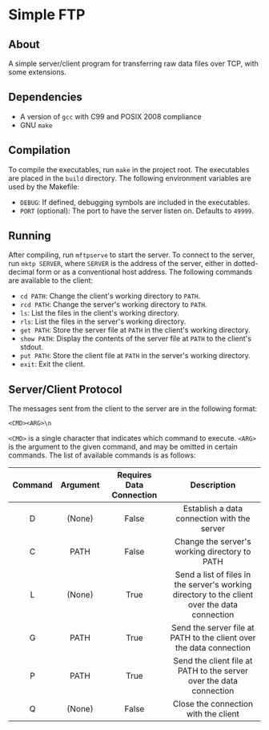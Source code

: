 # Simple FTP

## About

A simple server/client program for transferring raw data files over TCP, with some extensions.

## Dependencies

* A version of `gcc` with C99 and POSIX 2008 compliance
* GNU `make`

## Compilation

To compile the executables, run `make` in the project root. The executables are placed in the `build` directory. The following environment variables are used by the Makefile:

* `DEBUG`: If defined, debugging symbols are included in the executables.
* `PORT` (optional): The port to have the server listen on. Defaults to `49999`.

## Running

After compiling, run `mftpserve` to start the server. To connect to the server, run `mktp SERVER`, where `SERVER` is the address of the server, either in dotted-decimal form or as a conventional host address. The following commands are available to the client:

* `cd PATH`: Change the client's working directory to `PATH`.
* `rcd PATH`: Change the server's working directory to `PATH`.
* `ls`: List the files in the client's working directory.
* `rls`: List the files in the server's working directory.
* `get PATH`: Store the server file at `PATH` in the client's working directory.
* `show PATH`: Display the contents of the server file at `PATH` to the client's stdout.
* `put PATH`: Store the client file at `PATH` in the server's working directory.
* `exit`: Exit the client.

## Server/Client Protocol

The messages sent from the client to the server are in the following format:

```
<CMD><ARG>\n
```

`<CMD>` is a single character that indicates which command to execute. `<ARG>` is the argument to the given command, and may be omitted in certain commands. The list of available commands is as follows:

| Command   | Argument  | Requires Data Connection | Description               |
|:---------:|:---------:|:------------------------:|:-------------------------:|
| D         | (None)    | False                    | Establish a data connection with the server     |
| C         | PATH      | False                    | Change the server's working directory to PATH |
| L         | (None)    | True                     | Send a list of files in the server's working directory to the client over the data connection |
| G         | PATH      | True                     | Send the server file at PATH to the client over the data connection |
| P         | PATH      | True                     | Send the client file at PATH to the server over the data connection |
| Q         | (None)    | False                    | Close the connection with the client |
